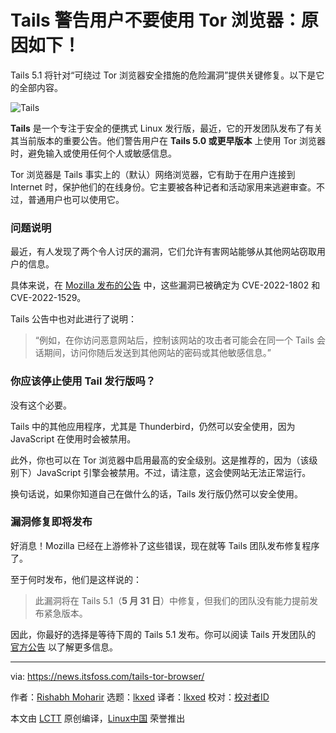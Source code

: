 [#]: subject: "Tails Linux Users Warned Against Using the Tor Browser: Here’s why!"
[#]: via: "https://news.itsfoss.com/tails-tor-browser/"
[#]: author: "Rishabh Moharir https://news.itsfoss.com/author/rishabh/"
[#]: collector: "lkxed"
[#]: translator: "lkxed"
[#]: reviewer: " "
[#]: publisher: " "
[#]: url: " "

Tails 警告用户不要使用 Tor 浏览器：原因如下！
======
Tails 5.1 将针对“可绕过 Tor 浏览器安全措施的危险漏洞”提供关键修复。以下是它的全部内容。

![Tails][1]

**Tails** 是一个专注于安全的便携式 Linux 发行版，最近，它的开发团队发布了有关其当前版本的重要公告。他们警告用户在 **Tails 5.0 或更早版本** 上使用 Tor 浏览器时，避免输入或使用任何个人或敏感信息。

Tor 浏览器是 Tails 事实上的（默认）网络浏览器，它有助于在用户连接到 Internet 时，保护他们的在线身份。它主要被各种记者和活动家用来逃避审查。不过，普通用户也可以使用它。

### 问题说明

最近，有人发现了两个令人讨厌的漏洞，它们允许有害网站能够从其他网站窃取用户的信息。

具体来说，在 [Mozilla 发布的公告][2] 中，这些漏洞已被确定为 CVE-2022-1802 和 CVE-2022-1529。

Tails 公告中也对此进行了说明：

> “例如，在你访问恶意网站后，控制该网站的攻击者可能会在同一个 Tails 会话期间，访问你随后发送到其他网站的密码或其他敏感信息。”

### 你应该停止使用 Tail 发行版吗？

没有这个必要。

Tails 中的其他应用程序，尤其是 Thunderbird，仍然可以安全使用，因为 JavaScript 在使用时会被禁用。

此外，你也可以在 Tor 浏览器中启用最高的安全级别。这是推荐的，因为（该级别下）JavaScript 引擎会被禁用。不过，请注意，这会使网站无法正常运行。

换句话说，如果你知道自己在做什么的话，Tails 发行版仍然可以安全使用。

### 漏洞修复即将发布

好消息！Mozilla 已经在上游修补了这些错误，现在就等 Tails 团队发布修复程序了。

至于何时发布，他们是这样说的：

> 此漏洞将在 Tails 5.1（**5 月 31 日**）中修复，但我们的团队没有能力提前发布紧急版本。

因此，你最好的选择是等待下周的 Tails 5.1 发布。你可以阅读 Tails 开发团队的 [官方公告][3] 以了解更多信息。

--------------------------------------------------------------------------------

via: https://news.itsfoss.com/tails-tor-browser/

作者：[Rishabh Moharir][a]
选题：[lkxed][b]
译者：[lkxed](https://github.com/lkxed)
校对：[校对者ID](https://github.com/校对者ID)

本文由 [LCTT](https://github.com/LCTT/TranslateProject) 原创编译，[Linux中国](https://linux.cn/) 荣誉推出

[a]: https://news.itsfoss.com/author/rishabh/
[b]: https://github.com/lkxed
[1]: https://news.itsfoss.com/wp-content/uploads/2022/05/tails-5-0-privacy-issue.jpg
[2]: https://www.mozilla.org/en-US/security/advisories/mfsa2022-19/
[3]: https://tails.boum.org/security/prototype_pollution/index.en.html
